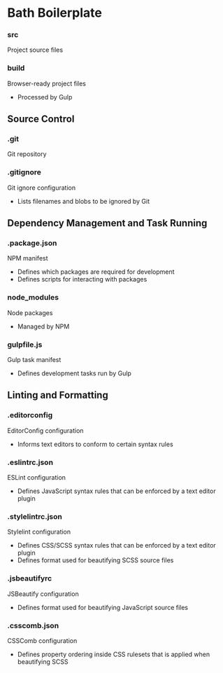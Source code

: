 # Bath Boilerplate

### src
Project source files

### build
Browser-ready project files

* Processed by Gulp

## Source Control

### .git
Git repository

### .gitignore
Git ignore configuration

* Lists filenames and blobs to be ignored by Git

## Dependency Management and Task Running

### .package.json
NPM manifest

* Defines which packages are required for development
* Defines scripts for interacting with packages

### node_modules
Node packages

* Managed by NPM

### gulpfile.js
Gulp task manifest

* Defines development tasks run by Gulp

## Linting and Formatting

### .editorconfig
EditorConfig configuration

* Informs text editors to conform to certain syntax rules

### .eslintrc.json
ESLint configuration

* Defines JavaScript syntax rules that can be enforced by a text editor plugin

### .stylelintrc.json
Stylelint configuration

* Defines CSS/SCSS syntax rules that can be enforced by a text editor plugin
* Defines format used for beautifying SCSS source files

### .jsbeautifyrc
JSBeautify configuration

* Defines format used for beautifying JavaScript source files

### .csscomb.json
CSSComb configuration

* Defines property ordering inside CSS rulesets that is applied when beautifying SCSS